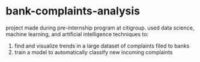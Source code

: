 # bank-complaints-analysis

project made during pre-internship program at citigroup. used data science, machine learning, and artificial intelligence techniques to:
1) find and visualize trends in a large dataset of complaints filed to banks
2) train a model to automatically classify new incoming complaints
